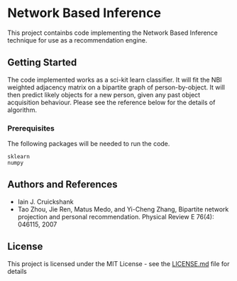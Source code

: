 # Network Based Inference

This project containbs code implementing the Network Based Inference technique for use as a recommendation engine. 

## Getting Started

The code implemented works as a sci-kit learn classifier. It will fit the NBI weighted adjacency matrix on a bipartite graph of
person-by-object. It will then predict likely objects for a new person, given any past object acquisition behaviour. Please see the reference 
below for the details of algorithm.

### Prerequisites

The following packages will be needed to run the code.

```
sklearn
numpy
```

## Authors and References

* Iain J. Cruickshank
* Tao Zhou, Jie Ren, Matus Medo, and Yi-Cheng Zhang, Bipartite network projection and personal recommendation. Physical Review E 76(4): 046115, 2007

## License

This project is licensed under the MIT License - see the [LICENSE.md](LICENSE.md) file for details

